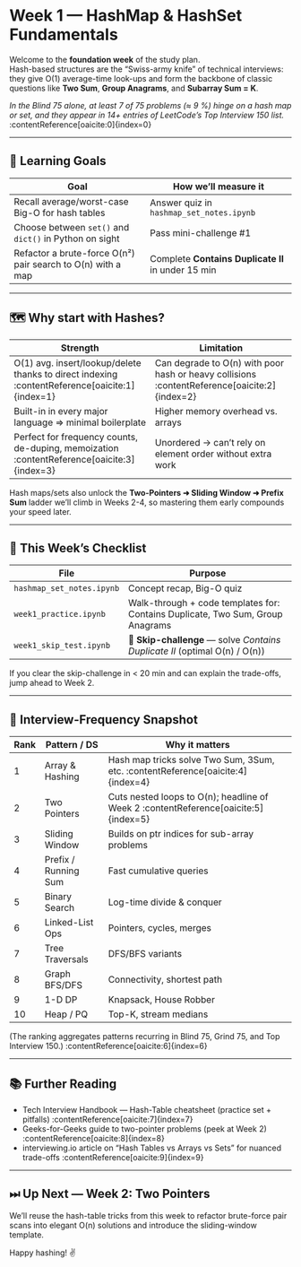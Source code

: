 # Week 1 — HashMap & HashSet Fundamentals

Welcome to the **foundation week** of the study plan.  
Hash-based structures are the “Swiss-army knife” of technical interviews: they give O(1) average-time look-ups and form the backbone of classic questions like **Two Sum**, **Group Anagrams**, and **Subarray Sum = K**.

*In the Blind 75 alone, at least 7 of 75 problems (≈ 9 %) hinge on a hash map or set, and they appear in 14+ entries of LeetCode’s Top Interview 150 list.* :contentReference[oaicite:0]{index=0}  

---

## 🎯 Learning Goals
| Goal | How we’ll measure it |
|------|----------------------|
|Recall average/worst-case Big-O for hash tables|Answer quiz in `hashmap_set_notes.ipynb` |
|Choose between `set()` and `dict()` in Python on sight|Pass mini-challenge #1 |
|Refactor a brute-force O(n²) pair search to O(n) with a map|Complete **Contains Duplicate II** in under 15 min |

---

## 🗺️ Why start with Hashes?

| Strength | Limitation |
|----------|------------|
|O(1) avg. insert/lookup/delete thanks to direct indexing :contentReference[oaicite:1]{index=1}|Can degrade to O(n) with poor hash or heavy collisions :contentReference[oaicite:2]{index=2}|
|Built-in in every major language ⇒ minimal boilerplate|Higher memory overhead vs. arrays |
|Perfect for frequency counts, de-duping, memoization :contentReference[oaicite:3]{index=3}|Unordered → can’t rely on element order without extra work|

Hash maps/sets also unlock the **Two-Pointers ➜ Sliding Window ➜ Prefix Sum** ladder we’ll climb in Weeks 2-4, so mastering them early compounds your speed later.

---

## 📝 This Week’s Checklist

| File | Purpose |
|------|---------|
|`hashmap_set_notes.ipynb`|Concept recap, Big-O quiz |
|`week1_practice.ipynb`|Walk-through + code templates for: Contains Duplicate, Two Sum, Group Anagrams |
|`week1_skip_test.ipynb`|🚦 **Skip-challenge** — solve *Contains Duplicate II* (optimal O(n) / O(n)) |

If you clear the skip-challenge in < 20 min and can explain the trade-offs, jump ahead to Week 2.

---

## 🔢 Interview-Frequency Snapshot  

| Rank | Pattern / DS | Why it matters |
|------|--------------|----------------|
|1 | Array & Hashing | Hash map tricks solve Two Sum, 3Sum, etc. :contentReference[oaicite:4]{index=4}|
|2 | Two Pointers | Cuts nested loops to O(n); headline of Week 2 :contentReference[oaicite:5]{index=5}|
|3 | Sliding Window | Builds on ptr indices for sub-array problems |
|4 | Prefix / Running Sum | Fast cumulative queries |
|5 | Binary Search | Log-time divide & conquer |
|6 | Linked-List Ops | Pointers, cycles, merges |
|7 | Tree Traversals | DFS/BFS variants |
|8 | Graph BFS/DFS | Connectivity, shortest path |
|9 | 1-D DP | Knapsack, House Robber |
|10| Heap / PQ | Top-K, stream medians |

(The ranking aggregates patterns recurring in Blind 75, Grind 75, and Top Interview 150.) :contentReference[oaicite:6]{index=6}

---

## 📚 Further Reading
* Tech Interview Handbook — Hash-Table cheatsheet (practice set + pitfalls) :contentReference[oaicite:7]{index=7}  
* Geeks-for-Geeks guide to two-pointer problems (peek at Week 2) :contentReference[oaicite:8]{index=8}  
* interviewing.io article on “Hash Tables vs Arrays vs Sets” for nuanced trade-offs :contentReference[oaicite:9]{index=9}  

---

## ⏭ Up Next — Week 2: Two Pointers

We’ll reuse the hash-table tricks from this week to refactor brute-force pair scans into elegant O(n) solutions and introduce the sliding-window template.

Happy hashing! ✌️